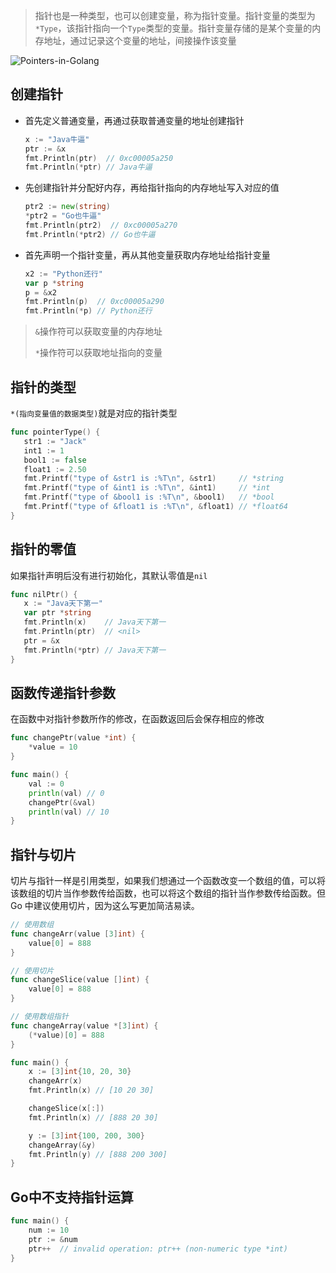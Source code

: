 > 指针也是一种类型，也可以创建变量，称为指针变量。指针变量的类型为`*Type`，该指针指向一个`Type`类型的变量。指针变量存储的是某个变量的内存地址，通过记录这个变量的地址，间接操作该变量

![Pointers-in-Golang](https://cdn.jsdelivr.net/gh/zorroe/img-host@main/img/2022-07-10-20-45-25-8f6d625b6dfa48948d19959fb2aa4a6f-e6c9d24egy1h1wg12o4byj20m80as0t5-43aa7e.jpeg)

## 创建指针

* 首先定义普通变量，再通过获取普通变量的地址创建指针

  ```go
  x := "Java牛逼"
  ptr := &x
  fmt.Println(ptr)  // 0xc00005a250
  fmt.Println(*ptr) // Java牛逼
  ```

* 先创建指针并分配好内存，再给指针指向的内存地址写入对应的值

  ```go
  ptr2 := new(string)
  *ptr2 = "Go也牛逼"
  fmt.Println(ptr2)  // 0xc00005a270
  fmt.Println(*ptr2) // Go也牛逼
  ```

* 首先声明一个指针变量，再从其他变量获取内存地址给指针变量

  ```go
  x2 := "Python还行"
  var p *string
  p = &x2
  fmt.Println(p)  // 0xc00005a290
  fmt.Println(*p) // Python还行
  ```

> `&`操作符可以获取变量的内存地址
>
> `*`操作符可以获取地址指向的变量

## 指针的类型

`*(指向变量值的数据类型)`就是对应的指针类型

```go
func pointerType() {
   str1 := "Jack"
   int1 := 1
   bool1 := false
   float1 := 2.50
   fmt.Printf("type of &str1 is :%T\n", &str1)     // *string
   fmt.Printf("type of &int1 is :%T\n", &int1)     // *int
   fmt.Printf("type of &bool1 is :%T\n", &bool1)   // *bool
   fmt.Printf("type of &float1 is :%T\n", &float1) // *float64
}
```

## 指针的零值

如果指针声明后没有进行初始化，其默认零值是`nil`

```go
func nilPtr() {
   x := "Java天下第一"
   var ptr *string
   fmt.Println(x)    // Java天下第一
   fmt.Println(ptr)  // <nil>
   ptr = &x
   fmt.Println(*ptr) // Java天下第一
}
```

## 函数传递指针参数

在函数中对指针参数所作的修改，在函数返回后会保存相应的修改

```go
func changePtr(value *int) {
	*value = 10
}

func main() {
	val := 0
	println(val) // 0
	changePtr(&val)
	println(val) // 10
}
```

## 指针与切片

切片与指针一样是引用类型，如果我们想通过一个函数改变一个数组的值，可以将该数组的切片当作参数传给函数，也可以将这个数组的指针当作参数传给函数。但 Go 中建议使用切片，因为这么写更加简洁易读。

```go
// 使用数组
func changeArr(value [3]int) {
	value[0] = 888
}

// 使用切片
func changeSlice(value []int) {
	value[0] = 888
}

// 使用数组指针
func changeArray(value *[3]int) {
	(*value)[0] = 888
}

func main() {
	x := [3]int{10, 20, 30}
	changeArr(x)
	fmt.Println(x) // [10 20 30]

	changeSlice(x[:])
	fmt.Println(x) // [888 20 30]

	y := [3]int{100, 200, 300}
	changeArray(&y)
	fmt.Println(y) // [888 200 300]
}
```

## Go中不支持指针运算

```go
func main() {
	num := 10
	ptr := &num
	ptr++  // invalid operation: ptr++ (non-numeric type *int)
}
```

